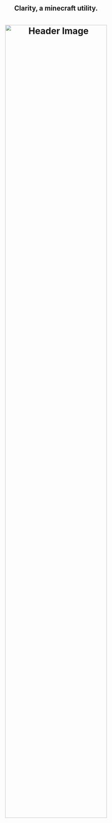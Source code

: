 <h2 align="center">Clarity, a minecraft utility.</h2>
<h1 align="center">
  <img src="https://furry.confusing.wtf/r/8gknvD.png" alt="Header Image" style="width:80%; max-width:600px;"/>
</h1>
